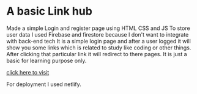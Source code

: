 # A basic Link hub 
Made a simple Login and register page using HTML CSS and  JS 
To store user data I used Firebase and firestore because I don't want to integrate with back-end tech
It is a simple login page and after a user logged it will show you some links which is related to study like coding or other things.
After clicking that particular link it will redirect to there pages.
It is just a basic for learning purpose only.

[click here to visit]()

For deployment I used netlify.
